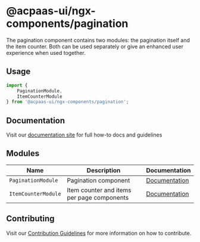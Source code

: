 # @acpaas-ui/ngx-components/pagination

The pagination component contains two modules: the pagination itself and the item counter. Both can be used separately or give an enhanced user experience when used together.

## Usage

```typescript
import {
    PaginationModule,
    ItemCounterModule
} from '@acpaas-ui/ngx-components/pagination';
```

## Documentation

Visit our [documentation site](https://acpaas-ui.digipolis.be/) for full how-to docs and guidelines

## Modules

| Name         | Description | Documentation |
| -----------  | ------ | -------------------------- |
| `PaginationModule` | Pagination component | [Documentation](./src/pagination/README.md)
| `ItemCounterModule` | Item counter and items per page components  | [Documentation](./src/item-counter/README.md)

## Contributing

Visit our [Contribution Guidelines](../../CONTRIBUTING.md) for more information on how to contribute.
